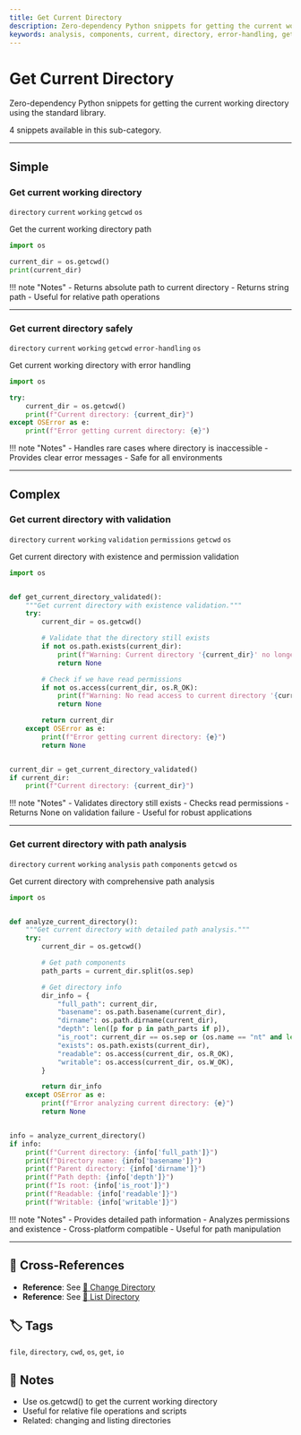 ```yaml
---
title: Get Current Directory
description: Zero-dependency Python snippets for getting the current working directory using the standard library.
keywords: analysis, components, current, directory, error-handling, getcwd, os, path, permissions, validation, working
---
```


# Get Current Directory

Zero-dependency Python snippets for getting the current working directory using the standard library.

4 snippets available in this sub-category.

---

## Simple

###  Get current working directory

`directory` `current` `working` `getcwd` `os`

Get the current working directory path

```python
import os

current_dir = os.getcwd()
print(current_dir)
```

!!! note "Notes"
    - Returns absolute path to current directory
    - Returns string path
    - Useful for relative path operations

<hr class="snippet-divider">

### Get current directory safely

`directory` `current` `working` `getcwd` `error-handling` `os`

Get current working directory with error handling

```python
import os

try:
    current_dir = os.getcwd()
    print(f"Current directory: {current_dir}")
except OSError as e:
    print(f"Error getting current directory: {e}")
```

!!! note "Notes"
    - Handles rare cases where directory is inaccessible
    - Provides clear error messages
    - Safe for all environments

<hr class="snippet-divider">

## Complex

###  Get current directory with validation

`directory` `current` `working` `validation` `permissions` `getcwd` `os`

Get current directory with existence and permission validation

```python
import os


def get_current_directory_validated():
    """Get current directory with existence validation."""
    try:
        current_dir = os.getcwd()

        # Validate that the directory still exists
        if not os.path.exists(current_dir):
            print(f"Warning: Current directory '{current_dir}' no longer exists")
            return None

        # Check if we have read permissions
        if not os.access(current_dir, os.R_OK):
            print(f"Warning: No read access to current directory '{current_dir}'")
            return None

        return current_dir
    except OSError as e:
        print(f"Error getting current directory: {e}")
        return None


current_dir = get_current_directory_validated()
if current_dir:
    print(f"Current directory: {current_dir}")
```

!!! note "Notes"
    - Validates directory still exists
    - Checks read permissions
    - Returns None on validation failure
    - Useful for robust applications

<hr class="snippet-divider">

### Get current directory with path analysis

`directory` `current` `working` `analysis` `path` `components` `getcwd` `os`

Get current directory with comprehensive path analysis

```python
import os


def analyze_current_directory():
    """Get current directory with detailed path analysis."""
    try:
        current_dir = os.getcwd()

        # Get path components
        path_parts = current_dir.split(os.sep)

        # Get directory info
        dir_info = {
            "full_path": current_dir,
            "basename": os.path.basename(current_dir),
            "dirname": os.path.dirname(current_dir),
            "depth": len([p for p in path_parts if p]),
            "is_root": current_dir == os.sep or (os.name == "nt" and len(current_dir) <= 3),
            "exists": os.path.exists(current_dir),
            "readable": os.access(current_dir, os.R_OK),
            "writable": os.access(current_dir, os.W_OK),
        }

        return dir_info
    except OSError as e:
        print(f"Error analyzing current directory: {e}")
        return None


info = analyze_current_directory()
if info:
    print(f"Current directory: {info['full_path']}")
    print(f"Directory name: {info['basename']}")
    print(f"Parent directory: {info['dirname']}")
    print(f"Path depth: {info['depth']}")
    print(f"Is root: {info['is_root']}")
    print(f"Readable: {info['readable']}")
    print(f"Writable: {info['writable']}")
```

!!! note "Notes"
    - Provides detailed path information
    - Analyzes permissions and existence
    - Cross-platform compatible
    - Useful for path manipulation

<hr class="snippet-divider">

## 🔗 Cross-References

- **Reference**: See [📂 Change Directory](./change_directory.md)
- **Reference**: See [📂 List Directory](./list_directory.md)

## 🏷️ Tags

`file`, `directory`, `cwd`, `os`, `get`, `io`

## 📝 Notes

- Use os.getcwd() to get the current working directory
- Useful for relative file operations and scripts
- Related: changing and listing directories
